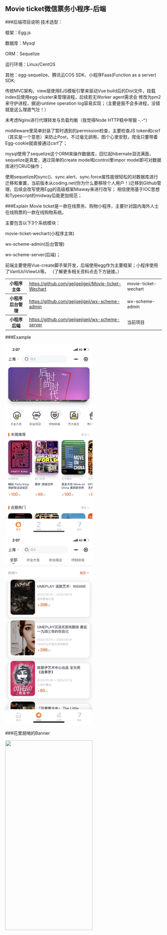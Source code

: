 ## Movie ticket微信票务小程序-后端

###后端项目说明
技术选型：

框架：Egg.js

数据库：Mysql

ORM：Sequelize

运行环境：Linux/CentOS

其他：egg-sequelize、腾讯云COS SDK、小程序Faas(Function as a server) SDK;

传统MVC架构，view层使用EJS模板引擎来驱动Vue build后的Dist文件，挂载index后使用egg-cluster来管理进程，后续若无Worker agent需求会
修改为pm2来守护进程，据说runtime operation log容易实现；（主要是我不会多进程，没错就是这么理直气壮！）

未考虑Nginx进行代理转发与负载均衡（我觉得Node HTTP稳中带狠 -.-^）

middleware里简单封装了暂时遇到的permission检查，主要检查JS token和csrf（其实是一个意思）来防止Post，不过毫无卵用，图个心里安慰，爬虫只要带着Egg-cookie就直接通过csrf了；

mysql使用了sequelize这个ORM来操作数据库，回忆起hibernate泪流满面，sequelize是真爱，通过简单的create model和control里impor model即可对数据库进行CRUD操作；

使用sequelize的sync()、sync.alert、sync.force属性能很轻松的对数据库进行迁移和重置，当前版本从coding.net(你为什么要移除个人用户！)迁移到Github管理，后续会改写使用Egg的高级框架Miaway来进行改写；
相信使用基于IOC思想和Typescript的midway后能更加规范；



###Explain
Movie ticket是一款在线票务、购物小程序，主要针对国内海外人士在线购票的一款在线购物系统。


主要包含以下3个系统模块：

movie-ticket-wechart(小程序主体)

wx-scheme-admin(后台管理)

wx-scheme-server(后端)；

前端主要使用Vue-create脚手架开发，后端使用egg作为主要框架；小程序使用了VantUi/iViewUi等。
（了解更多相关资料点击下方链接。）


<table>
<tr>
    <th>小程序主体</th>
    <td>
    <a href="https://github.com/gejigejigeji/Movie-ticket-Wechart">https://github.com/gejigejigeji/Movie-ticket-Wechart</a>
    </td>
    <td>movie-ticket-wechart</td>
</tr>
<tr>
   <th>小程序后台管理</th>
    <td>
    <a href="https://github.com/gejigejigeji/wx-scheme-admin">https://github.com/gejigejigeji/wx-scheme-admin</a>
    </td>
    <td>wx-scheme-admin</td>
</tr>
<tr>
   <th>小程序后端</th>
    <td>
    <a href="https://github.com/gejigejigeji/wx-scheme-server">
    https://github.com/gejigejigeji/wx-scheme-server</a>
    </td>
    <td>当前项目</td>
</tr>
</table>


###Example

<img src="https://raw.githubusercontent.com/gejigejigeji/Movie-ticket-Wechart/master/images-folder/view1.png" width="281px" height="609px" /> 

<img src="https://raw.githubusercontent.com/gejigejigeji/Movie-ticket-Wechart/master/images-folder/view3.jpg" width="281px" height="609px" /> 

###花里胡哨的Banner

<img src="https://raw.githubusercontent.com/gejigejigeji/Movie-ticket-Wechart/master/images-folder/view2.gif" width="281px" height="609px" /> 








